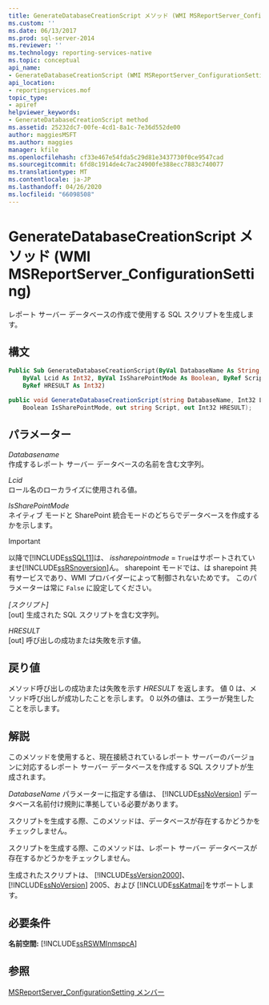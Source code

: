 ```yaml
---
title: GenerateDatabaseCreationScript メソッド (WMI MSReportServer_ConfigurationSetting) |Microsoft Docs
ms.custom: ''
ms.date: 06/13/2017
ms.prod: sql-server-2014
ms.reviewer: ''
ms.technology: reporting-services-native
ms.topic: conceptual
api_name:
- GenerateDatabaseCreationScript (WMI MSReportServer_ConfigurationSetting Class)
api_location:
- reportingservices.mof
topic_type:
- apiref
helpviewer_keywords:
- GenerateDatabaseCreationScript method
ms.assetid: 25232dc7-00fe-4cd1-8a1c-7e36d552de00
author: maggiesMSFT
ms.author: maggies
manager: kfile
ms.openlocfilehash: cf33e467e54fda5c29d81e3437730f0ce9547cad
ms.sourcegitcommit: 6fd8c1914de4c7ac24900fe388ecc7883c740077
ms.translationtype: MT
ms.contentlocale: ja-JP
ms.lasthandoff: 04/26/2020
ms.locfileid: "66098508"
---
```

# <a name="generatedatabasecreationscript-method-wmi-msreportserver_configurationsetting"></a>GenerateDatabaseCreationScript メソッド (WMI MSReportServer_ConfigurationSetting)
  レポート サーバー データベースの作成で使用する SQL スクリプトを生成します。  
  
## <a name="syntax"></a>構文  
  
```vb  
Public Sub GenerateDatabaseCreationScript(ByVal DatabaseName As String, _  
    ByVal Lcid As Int32, ByVal IsSharePointMode As Boolean, ByRef Script As String, _  
    ByRef HRESULT As Int32)  
```  
  
```csharp  
public void GenerateDatabaseCreationScript(string DatabaseName, Int32 Lcid,   
    Boolean IsSharePointMode, out string Script, out Int32 HRESULT);  
```  
  
## <a name="parameters"></a>パラメーター  
 *Databasename*  
 作成するレポート サーバー データベースの名前を含む文字列。  
  
 *Lcid*  
 ロール名のローカライズに使用される値。  
  
 *IsSharePointMode*  
 ネイティブ モードと SharePoint 統合モードのどちらでデータベースを作成するかを示します。  
  
> [!IMPORTANT]  
>  以降で[!INCLUDE[ssSQL11](../../includes/sssql11-md.md)]は、 *issharepointmode* = `True`はサポートされていませ[!INCLUDE[ssRSnoversion](../../includes/ssrsnoversion-md.md)]ん。 sharepoint モードでは、は sharepoint 共有サービスであり、WMI プロバイダーによって制御されないためです。 このパラメーターは常に `False` に設定してください。  
  
 *[スクリプト]*  
 [out] 生成された SQL スクリプトを含む文字列。  
  
 *HRESULT*  
 [out] 呼び出しの成功または失敗を示す値。  
  
## <a name="return-value"></a>戻り値  
 メソッド呼び出しの成功または失敗を示す *HRESULT* を返します。 値 0 は、メソッド呼び出しが成功したことを示します。 0 以外の値は、エラーが発生したことを示します。  
  
## <a name="remarks"></a>解説  
 このメソッドを使用すると、現在接続されているレポート サーバーのバージョンに対応するレポート サーバー データベースを作成する SQL スクリプトが生成されます。  
  
 *DatabaseName* パラメーターに指定する値は、 [!INCLUDE[ssNoVersion](../../includes/ssnoversion-md.md)] データベース名前付け規則に準拠している必要があります。  
  
 スクリプトを生成する際、このメソッドは、データベースが存在するかどうかをチェックしません。  
  
 スクリプトを生成する際、このメソッドは、レポート サーバー データベースが存在するかどうかをチェックしません。  
  
 生成されたスクリプトは、 [!INCLUDE[ssVersion2000](../../includes/ssversion2000-md.md)]、 [!INCLUDE[ssNoVersion](../../includes/ssnoversion-md.md)] 2005、および [!INCLUDE[ssKatmai](../../includes/sskatmai-md.md)]をサポートします。  
  
## <a name="requirements"></a>必要条件  
 **名前空間:** [!INCLUDE[ssRSWMInmspcA](../../includes/ssrswminmspca-md.md)]  
  
## <a name="see-also"></a>参照  
 [MSReportServer_ConfigurationSetting メンバー](msreportserver-configurationsetting-members.md)  
  
  
